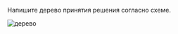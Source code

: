 Напишите дерево принятия решения согласно схеме.

![дерево](https://cooing-perigee-a39.notion.site/image/https%3A%2F%2Fprod-files-secure.s3.us-west-2.amazonaws.com%2F8515e6a5-3b7d-439d-aa63-edaec65c26ff%2F3898cd36-f495-437f-be06-0e2e29715ed5%2F8.png?table=block&id=e32c81e1-6d7d-4808-855e-4a282da76977&spaceId=8515e6a5-3b7d-439d-aa63-edaec65c26ff&width=1810&userId=&cache=v2)